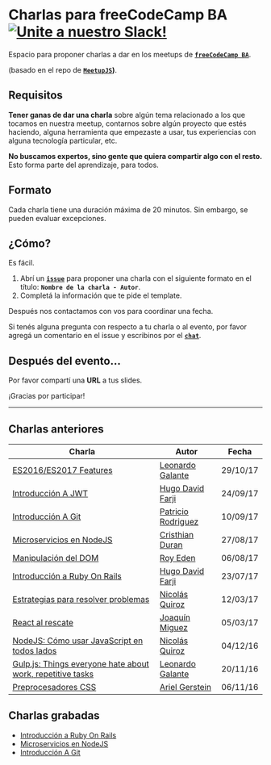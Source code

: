 # Charlas para freeCodeCamp BA [![Unite a nuestro Slack!](https://freecodecampba.herokuapp.com/badge.svg)](http://freecodecampba.org/chat)

Espacio para proponer charlas a dar en los meetups de **[`freeCodeCamp BA`](https://www.freecodecampba.org)**.

(basado en el repo de **[`MeetupJS`](https://github.com/meetupjs-ar/charlas/))**.


## Requisitos

**Tener ganas de dar una charla** sobre algún tema relacionado a los que tocamos en nuestra meetup, contarnos sobre algún proyecto que estés haciendo, alguna herramienta que empezaste a usar, tus experiencias con alguna tecnología particular, etc.

**No buscamos expertos, sino gente que quiera compartir algo con el resto.** Esto forma parte del aprendizaje, para todos.

## Formato

Cada charla tiene una duración máxima de 20 minutos. Sin embargo, se pueden evaluar excepciones.

## ¿Cómo?

Es fácil. 

1. Abrí un **[`issue`](https://github.com/FreeCodeCampBA/charlas/issues)** para proponer una charla con el siguiente formato en el título: 
**`Nombre de la charla - Autor`**.
2. Completá la información que te pide el template.

Después nos contactamos con vos para coordinar una fecha.

Si tenés alguna pregunta con respecto a tu charla o al evento, por favor agregá un comentario en el issue y escribinos por el **[`chat`](https://freecodecampba.org/chat)**.

## Después del evento...

Por favor compartí una **URL** a tus slides. 

¡Gracias por participar!

---

## Charlas anteriores

| Charla                                                                              | Autor                                                     | Fecha    |
| ----------------------------------------------------------------------------------- | --------------------------------------------------------- | -------- |
| [ES2016/ES2017 Features](https://goo.gl/BGXpWj)                                     | [Leonardo Galante](https://twitter.com/lndgalante)        | 29/10/17 |
| [Introducción A JWT](https://goo.gl/3aWahi)                                         | [Hugo David Farji](https://twitter.com/hdf1986)           | 24/09/17 |
| [Introducción A Git](https://goo.gl/d31sDM)                                         | [Patricio Rodriguez](https://twitter.com/patao_)          | 10/09/17 |
| [Microservicios en NodeJS](https://goo.gl/6JgJnT)                                   | [Cristhian Duran](https://www.twitter.com/durancristhian) | 27/08/17 |
| [Manipulación del DOM](https://goo.gl/qybPK8)                                       | [Roy Eden](https://twitter.com/royede)                    | 06/08/17 |
| [Introducción a Ruby On Rails](https://goo.gl/tV1p1i)                               | [Hugo David Farji](https://twitter.com/hdf1986)           | 23/07/17 |
| [Estrategias para resolver problemas](https://goo.gl/CKedSY)                        | [Nicolás Quiroz](https://twitter.com/_nhsz)               | 12/03/17 |
| [React al rescate](https://goo.gl/kZiBUf)                                           | [Joaquín Miguez](https://twitter.com/joaqtor)             | 05/03/17 |
| [NodeJS: Cómo usar JavaScript en todos lados](https://goo.gl/oKugww)                | [Nicolás Quiroz](https://twitter.com/_nhsz)               | 04/12/16 |
| [Gulp.js: Things everyone hate about work, repetitive tasks](https://goo.gl/38mJub) | [Leonardo Galante](https://twitter.com/lndgalante)        | 20/11/16 |
| [Preprocesadores CSS](https://goo.gl/3NaQMx)                                        | [Ariel Gerstein](https://twitter.com/arielger_)           | 06/11/16 |

## Charlas grabadas

- [Introducción a Ruby On Rails](https://www.youtube.com/watch?v=kDhoTB_fjzo)
- [Microservicios en NodeJS](https://www.youtube.com/watch?v=cdYatPKNYJA)
- [Introducción A Git](https://www.youtube.com/watch?v=4fbzjJH5LIQ)
